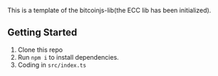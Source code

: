 This is a template of the bitcoinjs-lib(the ECC lib has been initialized).

## Getting Started

1. Clone this repo
2. Run `npm i` to install dependencies.
3. Coding in `src/index.ts`
